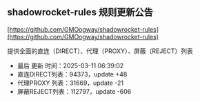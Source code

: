 ## shadowrocket-rules 规则更新公告

[https://github.com/GMOogway/shadowrocket-rules](https://github.com/GMOogway/shadowrocket-rules)

提供全面的直连（DIRECT）、代理（PROXY）、屏蔽（REJECT）列表
- 最后 更新 时间：2025-03-11 06:39:02
- 直连DIRECT列表：94373，update +48
- 代理PROXY 列表：31669，update -21
- 屏蔽REJECT列表：112797，update -606